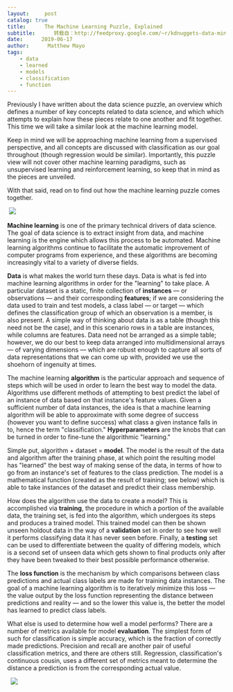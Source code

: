 ```yaml
---
layout:     post
catalog: true
title:      The Machine Learning Puzzle, Explained
subtitle:      转载自：http://feedproxy.google.com/~r/kdnuggets-data-mining-analytics/~3/AIGMvG1fhKU/machine-learning-puzzle-explained.html
date:      2019-06-17
author:      Matthew Mayo
tags:
    - data
    - learned
    - models
    - classification
    - function
---
```


Previously I have written about the data science puzzle, an overview which defines a number of key concepts related to data science, and which which attempts to explain how these pieces relate to one another and fit together. This time we will take a similar look at the machine learning model.

Keep in mind we will be approaching machine learning from a supervised perspective, and all concepts are discussed with classification as our goal throughout (though regression would be similar). Importantly, this puzzle view will not cover other machine learning paradigms, such as unsupervised learning and reinforcement learning, so keep that in mind as the pieces are unveiled.

With that said, read on to find out how the machine learning puzzle comes together.

 ![](https://i.ibb.co/MPw7GBR/machine-learning-puzzle.jpg)


**Machine learning** is one of the primary technical drivers of data science. The goal of data science is to extract insight from data, and machine learning is the engine which allows this process to be automated. Machine learning algorithms continue to facilitate the automatic improvement of computer programs from experience, and these algorithms are becoming increasingly vital to a variety of diverse fields.

**Data** is what makes the world turn these days. Data is what is fed into machine learning algorithms in order for the "learning" to take place. A particular dataset is a static, finite collection of **instances** — or observations — and their corresponding **features**; if we are considering the data used to train and test models, a class label — or target — which defines the classification group of which an observation is a member, is also present. A simple way of thinking about data is as a table (though this need not be the case), and in this scenario rows in a table are instances, while columns are features. Data need not be arranged as a simple table; however, we do our best to keep data arranged into multidimensional arrays — of varying dimensions — which are robust enough to capture all sorts of data representations that we can come up with, provided we use the shoehorn of ingenuity at times.

The machine learning **algorithm** is the particular approach and sequence of steps which will be used in order to learn the best way to model the data. Algorithms use different methods of attempting to best predict the label of an instance of data based on that instance's feature values. Given a sufficient number of data instances, the idea is that a machine learning algorithm will be able to approximate with some degree of success (however you want to define success) what class a given instance falls in to, hence the term "classification." **Hyperparameters** are the knobs that can be turned in order to fine-tune the algorithmic "learning."

Simple put, algorithm + dataset = **model**. The model is the result of the data and algorithm after the training phase, at which point the resulting model has "learned" the best way of making sense of the data, in terms of how to go from an instance's set of features to the class prediction. The model is a mathematical function (created as the result of training; see below) which is able to take instances of the dataset and predict their class membership.

How does the algorithm use the data to create a model? This is accomplished via **training**, the procedure in which a portion of the available data, the training set, is fed into the algorithm, which undergoes its steps and produces a trained model. This trained model can then be shown unseen holdout data in the way of a **validation** set in order to see how well it performs classifying data it has never seen before. Finally, a **testing** set can be used to differentiate between the quality of differing models, which is a second set of unseen data which gets shown to final products only after they have been tweaked to their best possible performance otherwise.

The **loss function** is the mechanism by which comparisons between class predictions and actual class labels are made for training data instances. The goal of a machine learning algorithm is to iteratively minimize this loss — the value output by the loss function representing the distance between predictions and reality — and so the lower this value is, the better the model has learned to predict class labels.

What else is used to determine how well a model performs? There are a number of metrics available for model **evaluation**. The simplest form of such for classification is simple accuracy, which is the fraction of correctly made predictions. Precision and recall are another pair of useful classification metrics, and there are others still. Regression, classification's continuous cousin, uses a different set of metrics meant to determine the distance a prediction is from the corresponding actual value.

 
![](https://image.ibb.co/bDA9TR/overfitting2.png)

